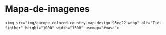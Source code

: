 # Mapa-de-imagenes
    <img src="img/europe-colored-country-map-design-95ec22.webp" alt="Tie-figther" height="1000" width="1500" usemap="#nave">
